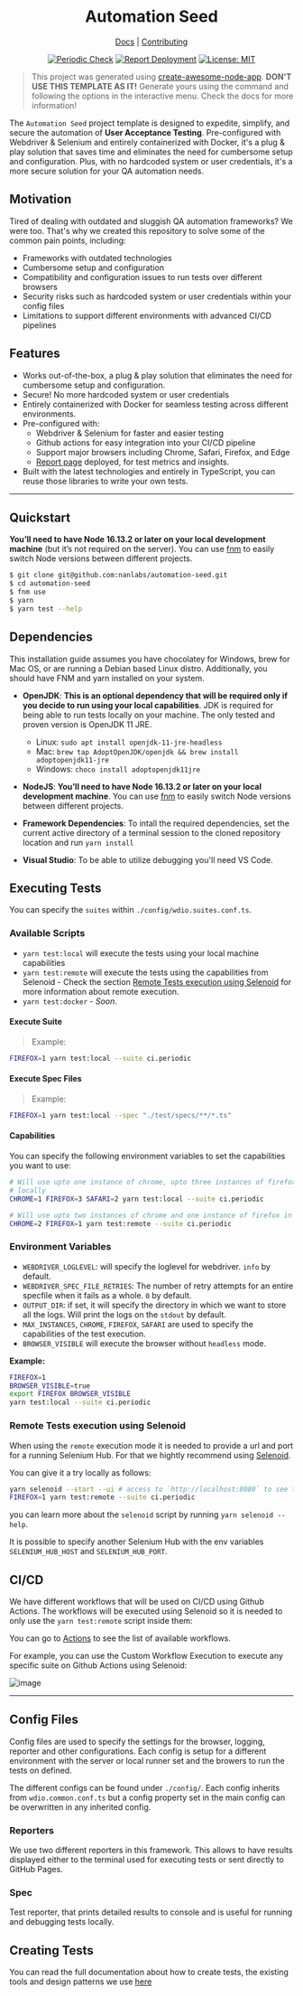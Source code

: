 <div align="center">
<h1>Automation Seed</h1>

[Docs](#) |
[Contributing](https://github.com/nanlabs/automation-seed/blob/main/CONTRIBUTING.md)

</div>
<div align="center">

[![Periodic Check][workflowbadge]][workflowurl]
[![Report Deployment][deploydocsbadge]][deploydocsurl]
[![License: MIT][licensebadge]][licenseurl]

</div>

> This project was generated using [create-awesome-node-app](https://www.npmjs.com/package/create-awesome-node-app). **DON'T USE THIS TEMPLATE AS IT!** Generate yours using the command and following the options in the interactive menu. Check the docs for more information!

The `Automation Seed` project template is designed to expedite, simplify, and secure the automation of **User Acceptance Testing**. Pre-configured with Webdriver & Selenium and entirely containerized with Docker, it's a plug & play solution that saves time and eliminates the need for cumbersome setup and configuration. Plus, with no hardcoded system or user credentials, it's a more secure solution for your QA automation needs.

## Motivation

Tired of dealing with outdated and sluggish QA automation frameworks? We were too. That's why we created this repository to solve some of the common pain points, including:

- Frameworks with outdated technologies
- Cumbersome setup and configuration
- Compatibility and configuration issues to run tests over different browsers
- Security risks such as hardcoded system or user credentials within your config files
- Limitations to support different environments with advanced CI/CD pipelines

## Features

- Works out-of-the-box, a plug & play solution that eliminates the need for cumbersome setup and configuration.
- Secure! No more hardcoded system or user credentials
- Entirely containerized with Docker for seamless testing across different environments.
- Pre-configured with:
    - Webdriver & Selenium for faster and easier testing
    - Github actions for easy integration into your CI/CD pipeline
    - Support major browsers including Chrome, Safari, Firefox, and Edge
    - [Report page](https://nanlabs.github.io/automation-seed/) deployed, for test metrics and insights.
- Built with the latest technologies and entirely in TypeScript, you can reuse those libraries to write your own tests.

---

## Quickstart

**You’ll need to have Node 16.13.2 or later on your local development machine** (but it’s not required on the server). You can use [fnm](https://github.com/Schniz/fnm) to easily switch Node versions between different projects.

```sh
$ git clone git@github.com:nanlabs/automation-seed.git
$ cd automation-seed
$ fnm use
$ yarn
$ yarn test --help
```

## Dependencies

This installation guide assumes you have chocolatey for Windows, brew for Mac OS, or are running a Debian based Linux distro. Additionally, you should have FNM and yarn installed on your system.

- **OpenJDK**: **This is an optional dependency that will be required only if you decide to run using your local capabilities**. JDK is required for being able to run tests locally on your machine. The only tested and proven version is OpenJDK 11 JRE.

  - Linux: `sudo apt install openjdk-11-jre-headless`
  - Mac: `brew tap AdoptOpenJDK/openjdk && brew install adoptopenjdk11-jre`
  - Windows: `choco install adoptopenjdk11jre`

- **NodeJS**: **You’ll need to have Node 16.13.2 or later on your local development machine**. You can use [fnm](https://github.com/Schniz/fnm) to easily switch Node versions between different projects.

- **Framework Dependencies**: To intall the required dependencies, set the current active directory of a terminal session to the cloned repository location and run `yarn install`

- **Visual Studio**: To be able to utilize debugging you'll need VS Code.

## Executing Tests

You can specify the `suites` within `./config/wdio.suites.conf.ts`.

### Available Scripts

- `yarn test:local` will execute the tests using your local machine capabilities
- `yarn test:remote` will execute the tests using the capabilities from Selenoid - Check the section [Remote Tests execution using Selenoid](#remote-tests-execution-using-selenoid) for more information about remote execution.
- `yarn test:docker` - _Soon_.

#### Execute Suite

> Example:

```sh
FIREFOX=1 yarn test:local --suite ci.periodic
```

#### Execute Spec Files

> Example:

```sh
FIREFOX=1 yarn test:local --spec "./test/specs/**/*.ts"
```

#### Capabilities

You can specify the following environment variables to set the capabilities you want to use:

```sh
# Will use upto one instance of chrome, upto three instances of firefox and 2 instances of safari
# locally
CHROME=1 FIREFOX=3 SAFARI=2 yarn test:local --suite ci.periodic

# Will use upto two instances of chrome and one instance of firefox in the remote server
CHROME=2 FIREFOX=1 yarn test:remote --suite ci.periodic
```

### Environment Variables

- `WEBDRIVER_LOGLEVEL`: will specify the loglevel for webdriver. `info` by default.
- `WEBDRIVER_SPEC_FILE_RETRIES`: The number of retry attempts for an entire specfile when it fails as a whole. `0` by default.
- `OUTPUT_DIR`: if set, it will specify the directory in which we want to store all the logs. Will print the logs on the `stdout` by default.
- `MAX_INSTANCES`, `CHROME`, `FIREFOX`, `SAFARI` are used to specify the capabilities of the test execution.
- `BROWSER_VISIBLE` will execute the browser without `headless` mode.

**Example:**

```sh
FIREFOX=1
BROWSER_VISIBLE=true
export FIREFOX BROWSER_VISIBLE
yarn test:local --suite ci.periodic
```

### Remote Tests execution using Selenoid

When using the `remote` execution mode it is needed to provide a url and port for a running Selenium Hub. For that we hightly recommend using [Selenoid](https://github.com/aerokube/selenoid).

You can give it a try locally as follows:

```sh
yarn selenoid --start --ui # access to `http://localhost:8080` to see the Selenoid Dashboard
FIREFOX=1 yarn test:remote --suite ci.periodic
```

you can learn more about the `selenoid` script by running `yarn selenoid --help`.

It is possible to specify another Selenium Hub with the env variables `SELENIUM_HUB_HOST` and `SELENIUM_HUB_PORT`.

## CI/CD

We have different workflows that will be used on CI/CD using Github Actions. The workflows will be executed using Selenoid so it is needed to only use the `yarn test:remote` script inside them:

You can go to [Actions](https://github.com/nanlabs/automation-seed/actions) to see the list of available workflows.

For example, you can use the Custom Workflow Execution to execute any specific suite on Github Actions using Selenoid:

![image](https://user-images.githubusercontent.com/17727170/170927815-498019e1-ef7b-4bba-8694-9a1c79805c45.png)

---

## Config Files

Config files are used to specify the settings for the browser, logging, reporter and other configurations. Each config is setup for a different environment with the server or local runner set and the browers to run the tests on defined.

The different configs can be found under `./config/`. Each config inherits from `wdio.common.conf.ts` but a config property set in the main config can be overwritten in any inherited config.

### Reporters

We use two different reporters in this framework. This allows to have results displayed either to the terminal used for executing tests or sent directly to GitHub Pages.

### Spec

Test reporter, that prints detailed results to console and is useful for running and debugging tests locally.

## Creating Tests

You can read the full documentation about how to create tests, the existing tools and design patterns we use [here](./TESTS_DESIGN.md)

[workflowbadge]: https://github.com/nanlabs/automation-seed/actions/workflows/periodic.yml/badge.svg
[deploydocsbadge]: https://github.com/nanlabs/automation-seed/actions/workflows/main.yml/badge.svg
[licensebadge]: https://img.shields.io/badge/License-MIT-blue.svg
[workflowurl]: https://github.com/nanlabs/automation-seed/actions/workflows/periodic.yml
[deploydocsurl]: https://github.com/nanlabs/automation-seed/actions/workflows/main.yml
[licenseurl]: https://github.com/nanlabs/automation-seed/blob/main/LICENSE
